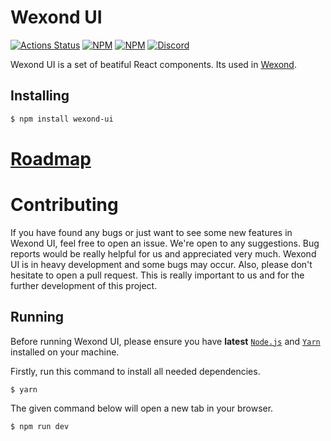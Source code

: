 # Wexond UI

[![Actions Status](https://github.com/wexond/wexond-ui/workflows/Build/badge.svg)](https://github.com/wexond/wexond-ui/actions)
[![NPM](https://img.shields.io/npm/v/wexond-ui.svg?style=flat-square)](https://www.npmjs.com/package/wexond-ui)
[![NPM](https://img.shields.io/npm/dm/wexond-ui?style=flat-square)](https://www.npmjs.com/package/wexond-ui)
[![Discord](https://discordapp.com/api/guilds/307605794680209409/widget.png?style=shield)](https://discord.gg/P7Vn4VX)

Wexond UI is a set of beatiful React components. Its used in [Wexond](https://www.github.com/wexond/desktop).

## Installing

```bash
$ npm install wexond-ui
```

# [Roadmap](https://github.com/wexond/wexond-ui/projects)

# Contributing

If you have found any bugs or just want to see some new features in Wexond UI, feel free to open an issue. We're open to any suggestions. Bug reports would be really helpful for us and appreciated very much. Wexond UI is in heavy development and some bugs may occur. Also, please don't hesitate to open a pull request. This is really important to us and for the further development of this project.

## Running

Before running Wexond UI, please ensure you have **latest** [`Node.js`](https://nodejs.org/en/) and [`Yarn`](https://classic.yarnpkg.com/en/docs/install/#windows-stable) installed on your machine.

Firstly, run this command to install all needed dependencies.

```bash
$ yarn
```

The given command below will open a new tab in your browser.

```bash
$ npm run dev
```
